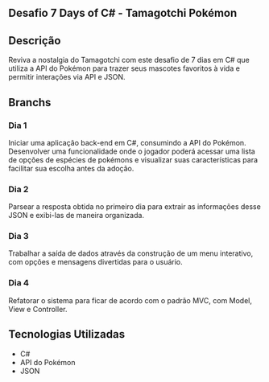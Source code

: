 ## Desafio 7 Days of C# - Tamagotchi Pokémon

## Descrição
Reviva a nostalgia do Tamagotchi com este desafio de 7 dias em C# que utiliza a API do Pokémon para trazer seus mascotes favoritos à vida e permitir interações via API e JSON. 

## Branchs

### Dia 1
Iniciar uma aplicação back-end em C#, consumindo a API do Pokémon. Desenvolver uma funcionalidade onde o jogador poderá acessar uma lista de opções de espécies de pokémons e visualizar suas características para facilitar sua escolha antes da adoção.

### Dia 2
Parsear a resposta obtida no primeiro dia para extrair as informações desse JSON e exibi-las de maneira organizada.

### Dia 3
Trabalhar a saída de dados através da construção de um menu interativo, com opções e mensagens divertidas para o usuário.

### Dia 4
Refatorar o sistema para ficar de acordo com o padrão MVC, com Model, View e Controller.

## Tecnologias Utilizadas
- C#
- API do Pokémon
- JSON


